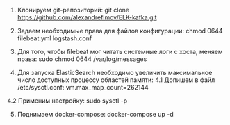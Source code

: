 1. Клонируем git-репозиторий:
  git clone https://github.com/alexandrefimov/ELK-kafka.git

2. Задаем необходимые права для файлов конфигурации:
  chmod 0644 filebeat.yml logstash.conf

3. Для того, чтобы filebeat мог читать системные логи с хоста, меняем права:
  sudo chmod 0644 /var/log/messages

4. Для запуска ElasticSearch необходимо увеличить максимальное число доступных процессу областей памяти:
  4.1 Допишем в файл /etc/sysctl.conf:
    vm.max_map_count=262144
    
  4.2 Применим настройку:
    sudo sysctl -p

5. Поднимаем docker-compose:
  docker-compose up -d  

